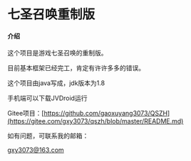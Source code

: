 # 七圣召唤重制版

#### 介绍

这个项目是游戏七圣召唤的重制版。

目前基本框架已经完工，肯定有许许多多的错误。

这个项目由java写成，jdk版本为1.8

手机端可以下载JVDroid运行

Gitee项目：[https://github.com/gaoxuyang3073/QSZH](https://gitee.com/gxy3073/qszh/blob/master/README.md)

如有问题，可联系我的邮箱：

gxy3073@163.com
